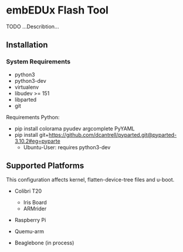 # embEDUx Flash Tool

TODO ...Describtion...

## Installation

### System Requirements

- python3
- python3-dev
- virtualenv
- libudev >= 151
- libparted
- git

Requirements Python:

- pip install colorama pyudev argcomplete PyYAML
- pip install git+https://github.com/dcantrell/pyparted.git@pyparted-3.10.2#eg=pyparte
    * Ubuntu-User: requires python3-dev


## Supported Platforms

This configuration affects kernel, flatten-device-tree files and u-boot.

 - Colibri T20 
   - Iris Board
   - ARMrider

 - Raspberry Pi

 - Quemu-arm
 
 - Beaglebone (in process)
